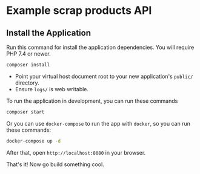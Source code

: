 # Example scrap products API

## Install the Application

Run this command for install the application dependencies. You will require PHP 7.4 or newer.

```bash
composer install
```

* Point your virtual host document root to your new application's `public/` directory.
* Ensure `logs/` is web writable.

To run the application in development, you can run these commands 

```bash
composer start
```

Or you can use `docker-compose` to run the app with `docker`, so you can run these commands:
```bash
docker-compose up -d
```
After that, open `http://localhost:8080` in your browser.

That's it! Now go build something cool.
